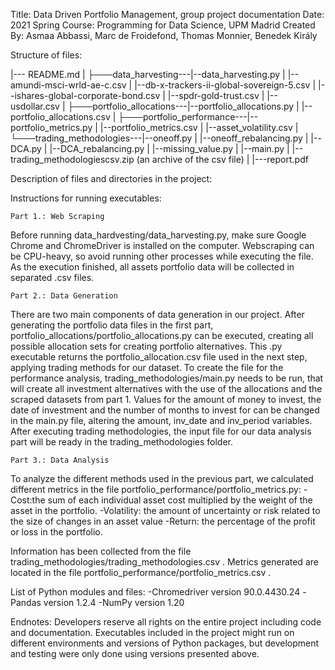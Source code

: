Title: Data Driven Portfolio Management, group project documentation
Date: 2021 Spring
Course: Programming for Data Science, UPM Madrid
Created By: Asmaa Abbassi, Marc de Froidefond, Thomas Monnier, Benedek Király

Structure of files:

|--- README.md 
|
├───data_harvesting---|--data_harvesting.py
|                     |--amundi-msci-wrld-ae-c.csv
|                     |--db-x-trackers-ii-global-sovereign-5.csv
|                     |--ishares-global-corporate-bond.csv
|                     |--spdr-gold-trust.csv
|                     |--usdollar.csv
|
├───portfolio_allocations---|--portfolio_allocations.py
|                           |--portfolio_allocations.csv
|
├───portfolio_performance---|--portfolio_metrics.py
|                           |--portfolio_metrics.csv
|                           |--asset_volatility.csv
|
└───trading_methodologies---|--oneoff.py
|                           |--oneoff_rebalancing.py
|                           |--DCA.py
|                           |--DCA_rebalancing.py
|                           |--missing_value.py
|                           |--main.py
|                           |--trading_methodologiescsv.zip (an archive of the csv file)
|
|---report.pdf


Description of files and directories in the project:

Instructions for running executables:

	Part 1.: Web Scraping
	
Before running data_hardvesting/data_harvesting.py, make sure Google Chrome and ChromeDriver is installed on the    computer. Webscraping can be CPU-heavy, so avoid running other processes while executing the file. As the execution finished, all assets portfolio data will be collected in separated .csv files. 
	
	Part 2.: Data Generation
	
There are two main components of data generation in our project. After generating the portfolio data files in the first part, portfolio_allocations/portfolio_allocations.py can be executed, creating all possible allocation sets for creating portfolio alternatives. This .py executable returns the portfolio_allocation.csv file used in the next step, applying trading methods for our dataset. To create the file for the performance analysis, trading_methodologies/main.py needs to be run, that will create all investment alternatives with the use of the allocations and the scraped datasets from part 1. Values for the amount of money to invest, the date of investment and the number of months to invest for can be changed in the main.py file, altering the amount, inv_date and inv_period variables.  After executing trading methodologies, the input file for our data analysis part will be ready in the trading_methodologies folder.
  
	Part 3.: Data Analysis

To analyze the different methods used in the previous part, we calculated different metrics in the file portfolio_performance/portfolio_metrics.py:
		-Cost:the sum of each individual asset cost multiplied by the weight of the asset in the portfolio.
		-Volatility: the amount of uncertainty or risk related to the size of changes in an asset value
		-Return: the percentage of the profit or loss in the portfolio. 

Information has been collected from the file trading_methodologies/trading_methodologies.csv . Metrics generated are located in the file portfolio_performance/portfolio_metrics.csv .

List of Python modules and files:
	-Chromedriver version 90.0.4430.24
	-Pandas version 1.2.4
	-NumPy version 1.20

Endnotes:
Developers reserve all rights on the entire project including code and documentation. Executables included in the project might run on different environments and versions of Python packages, but development and testing were only done using versions presented above.
